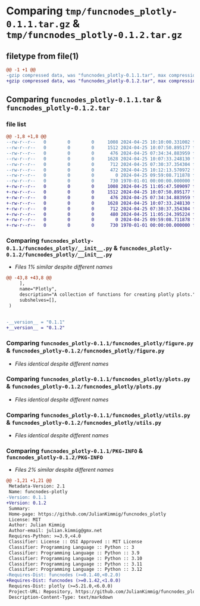 # Comparing `tmp/funcnodes_plotly-0.1.1.tar.gz` & `tmp/funcnodes_plotly-0.1.2.tar.gz`

## filetype from file(1)

```diff
@@ -1 +1 @@
-gzip compressed data, was "funcnodes_plotly-0.1.1.tar", max compression
+gzip compressed data, was "funcnodes_plotly-0.1.2.tar", max compression
```

## Comparing `funcnodes_plotly-0.1.1.tar` & `funcnodes_plotly-0.1.2.tar`

### file list

```diff
@@ -1,8 +1,8 @@
--rw-r--r--   0        0        0     1008 2024-04-25 10:10:00.331002 funcnodes_plotly-0.1.1/funcnodes_plotly/__init__.py
--rw-r--r--   0        0        0     1512 2024-04-25 10:07:50.895177 funcnodes_plotly-0.1.1/funcnodes_plotly/figure.py
--rw-r--r--   0        0        0      476 2024-04-25 07:34:34.883959 funcnodes_plotly-0.1.1/funcnodes_plotly/layout.py
--rw-r--r--   0        0        0     1628 2024-04-25 10:07:33.248130 funcnodes_plotly-0.1.1/funcnodes_plotly/plots.py
--rw-r--r--   0        0        0      712 2024-04-25 07:30:37.354304 funcnodes_plotly-0.1.1/funcnodes_plotly/utils.py
--rw-r--r--   0        0        0      472 2024-04-25 10:12:13.570972 funcnodes_plotly-0.1.1/pyproject.toml
--rw-r--r--   0        0        0        0 2024-04-25 09:59:08.711878 funcnodes_plotly-0.1.1/README.md
--rw-r--r--   0        0        0      730 1970-01-01 00:00:00.000000 funcnodes_plotly-0.1.1/PKG-INFO
+-rw-r--r--   0        0        0     1008 2024-04-25 11:05:47.509097 funcnodes_plotly-0.1.2/funcnodes_plotly/__init__.py
+-rw-r--r--   0        0        0     1512 2024-04-25 10:07:50.895177 funcnodes_plotly-0.1.2/funcnodes_plotly/figure.py
+-rw-r--r--   0        0        0      476 2024-04-25 07:34:34.883959 funcnodes_plotly-0.1.2/funcnodes_plotly/layout.py
+-rw-r--r--   0        0        0     1628 2024-04-25 10:07:33.248130 funcnodes_plotly-0.1.2/funcnodes_plotly/plots.py
+-rw-r--r--   0        0        0      712 2024-04-25 07:30:37.354304 funcnodes_plotly-0.1.2/funcnodes_plotly/utils.py
+-rw-r--r--   0        0        0      480 2024-04-25 11:05:24.395224 funcnodes_plotly-0.1.2/pyproject.toml
+-rw-r--r--   0        0        0        0 2024-04-25 09:59:08.711878 funcnodes_plotly-0.1.2/README.md
+-rw-r--r--   0        0        0      730 1970-01-01 00:00:00.000000 funcnodes_plotly-0.1.2/PKG-INFO
```

### Comparing `funcnodes_plotly-0.1.1/funcnodes_plotly/__init__.py` & `funcnodes_plotly-0.1.2/funcnodes_plotly/__init__.py`

 * *Files 1% similar despite different names*

```diff
@@ -43,8 +43,8 @@
     ],
     name="Plotly",
     description="A collection of functions for creating plotly plots.",
     subshelves=[],
 )
 
 
-__version__ = "0.1.1"
+__version__ = "0.1.2"
```

### Comparing `funcnodes_plotly-0.1.1/funcnodes_plotly/figure.py` & `funcnodes_plotly-0.1.2/funcnodes_plotly/figure.py`

 * *Files identical despite different names*

### Comparing `funcnodes_plotly-0.1.1/funcnodes_plotly/plots.py` & `funcnodes_plotly-0.1.2/funcnodes_plotly/plots.py`

 * *Files identical despite different names*

### Comparing `funcnodes_plotly-0.1.1/funcnodes_plotly/utils.py` & `funcnodes_plotly-0.1.2/funcnodes_plotly/utils.py`

 * *Files identical despite different names*

### Comparing `funcnodes_plotly-0.1.1/PKG-INFO` & `funcnodes_plotly-0.1.2/PKG-INFO`

 * *Files 2% similar despite different names*

```diff
@@ -1,21 +1,21 @@
 Metadata-Version: 2.1
 Name: funcnodes-plotly
-Version: 0.1.1
+Version: 0.1.2
 Summary: 
 Home-page: https://github.com/JulianKimmig/funcnodes_plotly
 License: MIT
 Author: Julian Kimmig
 Author-email: julian.kimmig@gmx.net
 Requires-Python: >=3.9,<4.0
 Classifier: License :: OSI Approved :: MIT License
 Classifier: Programming Language :: Python :: 3
 Classifier: Programming Language :: Python :: 3.9
 Classifier: Programming Language :: Python :: 3.10
 Classifier: Programming Language :: Python :: 3.11
 Classifier: Programming Language :: Python :: 3.12
-Requires-Dist: funcnodes (>=0.1.40,<0.2.0)
+Requires-Dist: funcnodes (>=0.1.42,<1.0.0)
 Requires-Dist: plotly (>=5.21.0,<6.0.0)
 Project-URL: Repository, https://github.com/JulianKimmig/funcnodes_plotly
 Description-Content-Type: text/markdown
```

